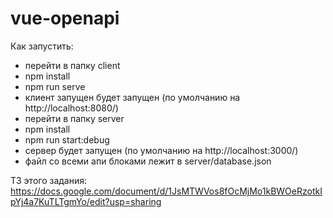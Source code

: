 # vue-openapi
 
Как запустить: 
- перейти в папку client
- npm install
- npm run serve
- клиент запущен будет запущен (по умолчанию на http://localhost:8080/)
- перейти в папку server
- npm install
- npm run start:debug
- сервер будет запущен (по умолчанию на http://localhost:3000/)
- файл со всеми апи блоками лежит в server/database.json

ТЗ этого задания: https://docs.google.com/document/d/1JsMTWVos8fOcMjMo1kBWOeRzotkIpYj4a7KuTLTgmYo/edit?usp=sharing
